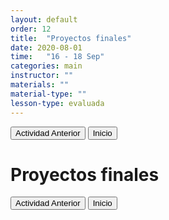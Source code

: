 ```yaml
---
layout: default
order: 12
title:  "Proyectos finales"
date: 2020-08-01
time:   "16 - 18 Sep"
categories: main
instructor: ""
materials: ""
material-type: ""
lesson-type: evaluada
---
```

<a href="https://pesalerno.github.io/genetica-ago-2020/main/2020/06/10/11_genomica-2.html"><button>Actividad Anterior</button></a>		<a href="https://pesalerno.github.io/genetica-ago-2020/"><button>Inicio</button></a>  

# Proyectos finales

<a href="https://pesalerno.github.io/genetica-ago-2020/main/2020/06/10/11_genomica-2.html"><button>Actividad Anterior</button></a>		<a href="https://pesalerno.github.io/genetica-ago-2020/"><button>Inicio</button></a>  
